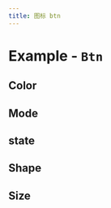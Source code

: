 ```yaml
---
title: 图标 btn
---
```


# Example - `Btn`

## Color

<Example name="button-color" ></Example>

## Mode

<Example name="button-mode" ></Example>


## state

<Example name="button-state" ></Example>

## Shape

<Example name="button-shape" ></Example>


## Size

<Example name="button-size" ></Example>


